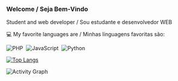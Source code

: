 ### Welcome / Seja Bem-Vindo
 
Student and web developer / Sou estudante e desenvolvedor WEB

:computer: My favorite languages are / Minhas linguagens favoritas são:

![PHP](https://img.shields.io/badge/-PHP-369?style=flat&logoColor=fff&logo=php)&nbsp;
![JavaScript](https://img.shields.io/badge/-JavaScript-FEAE32?style=flat&logoColor=fff&logo=javascript)&nbsp;
![Python](https://img.shields.io/badge/-Python-blue?style=flat&logoColor=fff&logo=python)&nbsp;


[![Top Langs](https://github-readme-stats.vercel.app/api/top-langs/?username=kuik-san&layout=compact&theme=apprentice)](https://github.com/anuraghazra/github-readme-stats)


![Activity Graph](https://activity-graph.herokuapp.com/graph?username=KuiK-San&bg_color=262626&color=edffff&line=00ffff&point=ffffff&area=true&hide_border=true&radius=11)
